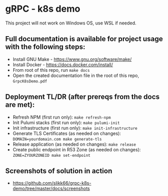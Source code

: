 # gRPC - k8s demo

This project will not work on Windows OS, use WSL if needed.

## Full documentation is available for project usage with the following steps:
- Install GNU Make - https://www.gnu.org/software/make/
- Install Docker - https://docs.docker.com/install/
- From root of this repo, run `make docs`
- Open the created documentation file in the root of this repo, `GrpcK8sDemo.pdf`

## Deployment TL/DR (after prereqs from the docs are met):
- Refresh NPM (first run only): `make refresh-npm`
- Init Pulumi stacks (first run only): `make pulumi-init`
- Init infrastructure (first run only): `make init-infrastructure`
- Generate TLS Certificates (as needed on changes): `DOMAIN=yourdomain.com make generate-tls`
- Release application (as needed on changes): `make release`
- Create public endpoint in R53 Zone (as needed on changes): `ZONE=ZYOURZONEID make set-endpoint`

## Screenshots of solution in action
- https://github.com/slikk66/grpc-k8s-demo/tree/master/docs/screenshots
